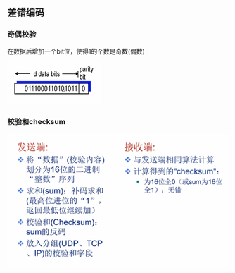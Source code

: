 ## 差错编码

### 奇偶校验

在数据后增加一个bit位，使得1的个数是奇数(偶数)

![image.png](assets/image-20210422165230-eot4pu2.png)

### 校验和checksum

![image.png](assets/image-20210422165754-qm0bgld.png)